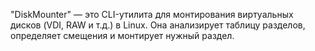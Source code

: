 "DiskMounter" — это CLI-утилита для монтирования виртуальных дисков (VDI, RAW и т.д.) в Linux. Она анализирует таблицу разделов, определяет смещения и монтирует нужный раздел.
